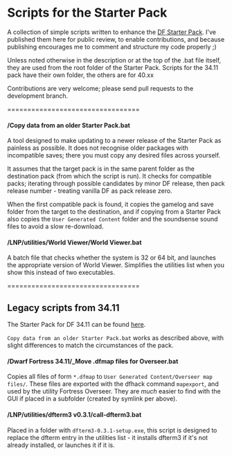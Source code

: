 Scripts for the Starter Pack
============================

A collection of simple scripts written to enhance the [DF Starter Pack](http://www.bay12forums.com/smf/index.php?topic=126076).  I've published them here for public review, to enable contributions, and because publishing encourages me to comment and structure my code properly ;)

Unless noted otherwise in the description or at the top of the .bat file itself, they are used from the root folder of the Starter Pack.  Scripts for the 34.11 pack have their own folder, the others are for 40.xx

Contributions are very welcome; please send pull requests to the development branch.  

=================================

#### /Copy data from an older Starter Pack.bat
A tool designed to make updating to a newer release of the Starter Pack as painless as possible.  It does not recognise older packages with incompatible saves; there you must copy any desired files across yourself.  

It assumes that the target pack is in the same parent folder as the destination pack (from which the script is run).  It checks for compatible packs; iterating through possible candidates by minor DF release, then pack release number - treating vanilla DF as pack release zero.  

When the first compatible pack is found, it copies the gamelog and save folder from the target to the destination, and if copying from a Starter Pack also copies the `User Generated Content` folder and the soundsense sound files to avoid a slow re-download.  

#### /LNP/utilities/World Viewer/World Viewer.bat
A batch file that checks whether the system is 32 or 64 bit, and launches the appropriate version of World Viewer.  Simplifies the utilities list when you show this instead of two executables.  

=================================

## Legacy scripts from 34.11

The Starter Pack for DF 34.11 can be found [here](http://dffd.wimbli.com/file.php?id=8687).  

`Copy data from an older Starter Pack.bat` works as described above, with slight differences to match the circumstances of the pack.  

#### /Dwarf Fortress 34.11/_Move .dfmap files for Overseer.bat
Copies all files of form `*.dfmap` to `User Generated Content/Overseer map files/`.  These files are exported with the dfhack command `mapexport`, and used by the utility Fortress Overseer.  They are *much* easier to find with the GUI if placed in a subfolder (created by symlink per above).

#### /LNP/utilities/dfterm3 v0.3.1/call-dfterm3.bat
Placed in a folder with `dfterm3-0.3.1-setup.exe`, this script is designed to replace the dfterm entry in the utilities list - it installs dfterm3 if it's not already installed, or launches it if it is.  
